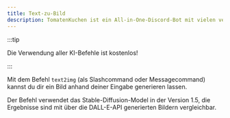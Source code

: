 ```yaml
---
title: Text-zu-Bild
description: TomatenKuchen ist ein All-in-One-Discord-Bot mit vielen verschiedenen Funktionen. Generiere mehr oder weniger schöne Bilder mit dem Text2Image-Befehl.
---
```


:::tip

Die Verwendung aller KI-Befehle ist kostenlos!

:::

Mit dem Befehl `text2img` (als Slashcommand oder Messagecommand) kannst du dir ein Bild anhand deiner Eingabe generieren lassen.

Der Befehl verwendet das Stable-Diffusion-Model in der Version 1.5, die Ergebnisse sind mit über die DALL-E-API generierten Bildern vergleichbar.
